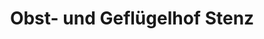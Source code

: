 ---
title: "Obst- und Geflügelhof Stenz"
url: /waldorf/obst-und-gefluegelhof-stenz/
shop: Hofladen
---